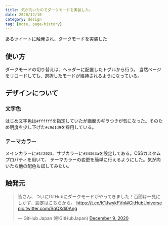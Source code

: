```yaml
---
title: 気が向いたのでダークモードを実装した。
date: 2020/12/10
category: design
tag: [note, page-history]
---
```


あるツイートに触発され、ダークモードを実装した

## 使い方
ダークモードの切り替えは、ヘッダーに配置したトグルから行う。
当然ページをリロードしても、選択したモードが維持されるようになっている。

## デザインについて
### 文字色
はじめ文字色は`#ffffff`を指定していたが画面のギラつきが気になった。そのため明度を少し下げた`#c9d1d9`を採用している。

### テーマカラー
メインカラーに`#1f2023`、サブカラーに`#34363a`を設定してある。CSSカスタムプロパティを用いて、
テーマカラーの変更を簡単に行えるようにした。気が向いたら他の配色も試してみたい。

## 触発元

<blockquote class="twitter-tweet" data-theme="dark"><p lang="ja" dir="ltr">皆さん、ついにGitHubにダークモードがやってきました！百聞は一見にしかず、設定はこちらから。 <a href="https://t.co/K1JwykFVnl">https://t.co/K1JwykFVnl</a><a href="https://twitter.com/hashtag/GitHubUniverse?src=hash&amp;ref_src=twsrc%5Etfw">#GitHubUniverse</a> <a href="https://t.co/SqQXdi0Ang">pic.twitter.com/SqQXdi0Ang</a></p>&mdash; GitHub Japan (@GitHubJapan) <a href="https://twitter.com/GitHubJapan/status/1336528746354855936?ref_src=twsrc%5Etfw">December 9, 2020</a></blockquote> <script async src="https://platform.twitter.com/widgets.js" charset="utf-8"></script>
